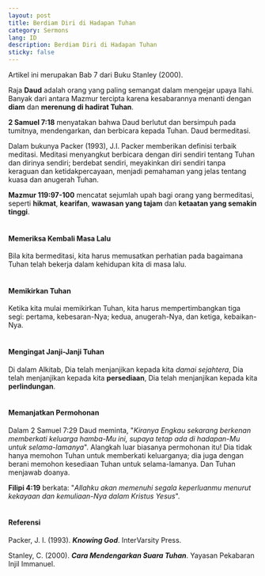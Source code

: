 ```yaml
---
layout: post
title: Berdiam Diri di Hadapan Tuhan
category: Sermons
lang: ID
description: Berdiam Diri di Hadapan Tuhan
sticky: false
---
```

Artikel ini merupakan Bab 7 dari Buku Stanley (2000).   

Raja **Daud** adalah orang yang paling semangat dalam mengejar upaya Ilahi. Banyak dari antara Mazmur tercipta karena kesabarannya menanti dengan **diam** dan **merenung di hadirat Tuhan**.

**2 Samuel 7:18** menyatakan bahwa Daud berlutut dan bersimpuh pada tumitnya, mendengarkan, dan berbicara kepada Tuhan. Daud bermeditasi.

Dalam bukunya Packer (1993), J.I. Packer memberikan definisi terbaik meditasi. Meditasi menyangkut berbicara dengan diri sendiri tentang Tuhan dan dirinya sendiri; berdebat sendiri, meyakinkan diri sendiri tanpa keraguan dan ketidakpercayaan, menjadi pemahaman yang jelas tentang kuasa dan anugerah Tuhan.

**Mazmur 119:97-100** mencatat sejumlah upah bagi orang yang bermeditasi, seperti **hikmat**,  **kearifan**, **wawasan yang tajam** dan **ketaatan yang semakin tinggi**.   
<br/>    
#### **Memeriksa Kembali Masa Lalu**
Bila kita bermeditasi, kita harus memusatkan perhatian pada bagaimana Tuhan telah bekerja dalam kehidupan kita di masa lalu.   
<br/>     
#### **Memikirkan Tuhan**
Ketika kita mulai memikirkan Tuhan, kita harus mempertimbangkan tiga segi: pertama, kebesaran-Nya; kedua, anugerah-Nya, dan ketiga, kebaikan-Nya.   
<br/>     
#### **Mengingat Janji-Janji Tuhan**
Di dalam Alkitab, Dia telah menjanjikan kepada kita _damai sejahtera_, Dia telah menjanjikan kepada kita **persediaan**, Dia telah menjanjikan kepada kita **perlindungan**.   
<br/>    
#### **Memanjatkan Permohonan**
Dalam 2 Samuel 7:29 Daud meminta, "_Kiranya Engkau sekarang berkenan memberkati keluarga hamba-Mu ini, supaya tetap ada di hadapan-Mu untuk selama-lamanya_". Alangkah luar biasanya permohonan itu! Dia tidak hanya memohon Tuhan untuk memberkati keluarganya; dia juga dengan berani memohon kesediaan Tuhan untuk selama-lamanya. Dan Tuhan menjawab doanya.   

**Filipi 4:19** berkata: "_Allahku akan memenuhi segala keperluanmu menurut kekayaan dan kemuliaan-Nya dalam Kristus Yesus_".    
<br/>   
#### **Referensi**
Packer, J. I. (1993). _**Knowing God**_. InterVarsity Press.   

Stanley, C. (2000). _**Cara Mendengarkan Suara Tuhan**_. Yayasan Pekabaran Injil Immanuel.



